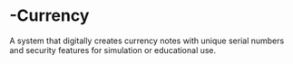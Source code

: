 # -Currency
A system that digitally creates currency notes with unique serial numbers and security features for simulation or educational use.
